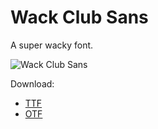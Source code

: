 # Wack Club Sans

A super wacky font.

![Wack Club Sans](https://user-images.githubusercontent.com/72365100/149651784-c93b5042-13b6-4d41-878d-d218b9df0d11.png)


Download:
- [TTF](https://uwu.boats/wcsans-ttf)
- [OTF](https://uwu.boats/wcsans-otf)
